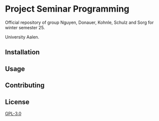 # Project Seminar Programming

Official repository of group Nguyen, Donauer, Kohnle, Schulz and Sorg for winter semester 25.

University Aalen.
## Installation

## Usage


## Contributing


## License

[GPL-3.0](https://choosealicense.com/licenses/gpl-3.0/)
